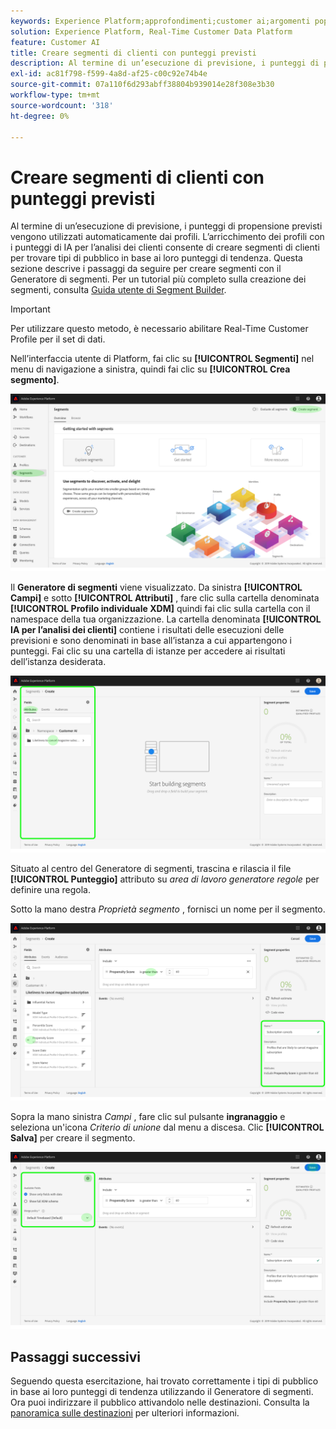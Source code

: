 ```yaml
---
keywords: Experience Platform;approfondimenti;customer ai;argomenti popolari;segmenti customer ai
solution: Experience Platform, Real-Time Customer Data Platform
feature: Customer AI
title: Creare segmenti di clienti con punteggi previsti
description: Al termine di un’esecuzione di previsione, i punteggi di propensione previsti vengono utilizzati automaticamente dai profili. L’arricchimento dei profili con i punteggi di IA per l’analisi dei clienti consente di creare segmenti di clienti per trovare tipi di pubblico in base ai loro punteggi di tendenza. Questa sezione descrive i passaggi da seguire per creare segmenti con il Generatore di segmenti.
exl-id: ac81f798-f599-4a8d-af25-c00c92e74b4e
source-git-commit: 07a110f6d293abff38804b939014e28f308e3b30
workflow-type: tm+mt
source-wordcount: '318'
ht-degree: 0%

---
```


# Creare segmenti di clienti con punteggi previsti

Al termine di un’esecuzione di previsione, i punteggi di propensione previsti vengono utilizzati automaticamente dai profili. L’arricchimento dei profili con i punteggi di IA per l’analisi dei clienti consente di creare segmenti di clienti per trovare tipi di pubblico in base ai loro punteggi di tendenza. Questa sezione descrive i passaggi da seguire per creare segmenti con il Generatore di segmenti. Per un tutorial più completo sulla creazione dei segmenti, consulta [Guida utente di Segment Builder](../../../segmentation/ui/segment-builder.md).

>[!IMPORTANT]
>
>Per utilizzare questo metodo, è necessario abilitare Real-Time Customer Profile per il set di dati.

Nell’interfaccia utente di Platform, fai clic su **[!UICONTROL Segmenti]** nel menu di navigazione a sinistra, quindi fai clic su **[!UICONTROL Crea segmento]**.

![](../images/user-guide/segments.png)

Il **Generatore di segmenti** viene visualizzato. Da sinistra **[!UICONTROL Campi]** e sotto **[!UICONTROL Attributi]** , fare clic sulla cartella denominata **[!UICONTROL Profilo individuale XDM]** quindi fai clic sulla cartella con il namespace della tua organizzazione. La cartella denominata **[!UICONTROL IA per l’analisi dei clienti]** contiene i risultati delle esecuzioni delle previsioni e sono denominati in base all’istanza a cui appartengono i punteggi. Fai clic su una cartella di istanze per accedere ai risultati dell’istanza desiderata.

![](../images/user-guide/results.png)

Situato al centro del Generatore di segmenti, trascina e rilascia il file **[!UICONTROL Punteggio]** attributo su *area di lavoro generatore regole* per definire una regola.

Sotto la mano destra *Proprietà segmento* , fornisci un nome per il segmento.

![](../images/user-guide/properties.png)

Sopra la mano sinistra *Campi* , fare clic sul pulsante **ingranaggio** e seleziona un&#39;icona *Criterio di unione* dal menu a discesa. Clic **[!UICONTROL Salva]** per creare il segmento.

![](../images/user-guide/merge_policy.png)

## Passaggi successivi

Seguendo questa esercitazione, hai trovato correttamente i tipi di pubblico in base ai loro punteggi di tendenza utilizzando il Generatore di segmenti. Ora puoi indirizzare il pubblico attivandolo nelle destinazioni. Consulta la [panoramica sulle destinazioni](../../../destinations/home.md) per ulteriori informazioni.
